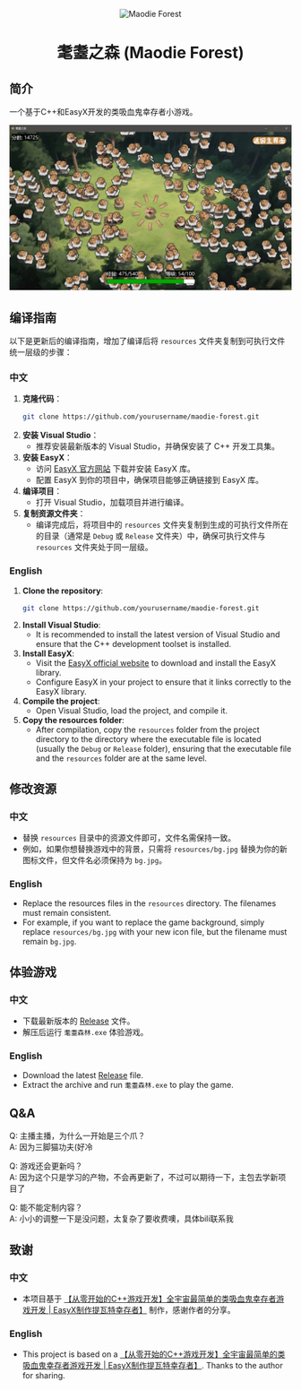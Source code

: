 <div align="center">

![Maodie Forest](Maodie.ico)

# 耄耋之森 (Maodie Forest)
</div>

## 简介
一个基于C++和EasyX开发的类吸血鬼幸存者小游戏。

![game](a8381b1af897dc6f1e361a570d9d084b.png)

## 编译指南

以下是更新后的编译指南，增加了编译后将 `resources` 文件夹复制到可执行文件统一层级的步骤：

### 中文
1. **克隆代码**：
   ```bash
   git clone https://github.com/yourusername/maodie-forest.git
   ```
2. **安装 Visual Studio**：
   - 推荐安装最新版本的 Visual Studio，并确保安装了 C++ 开发工具集。
3. **安装 EasyX**：
   - 访问 [EasyX 官方网站](http://www.easyx.cn/) 下载并安装 EasyX 库。
   - 配置 EasyX 到你的项目中，确保项目能够正确链接到 EasyX 库。
4. **编译项目**：
   - 打开 Visual Studio，加载项目并进行编译。
5. **复制资源文件夹**：
   - 编译完成后，将项目中的 `resources` 文件夹复制到生成的可执行文件所在的目录（通常是 `Debug` 或 `Release` 文件夹）中，确保可执行文件与 `resources` 文件夹处于同一层级。

### English
1. **Clone the repository**:
   ```bash
   git clone https://github.com/yourusername/maodie-forest.git
   ```
2. **Install Visual Studio**:
   - It is recommended to install the latest version of Visual Studio and ensure that the C++ development toolset is installed.
3. **Install EasyX**:
   - Visit the [EasyX official website](http://www.easyx.cn/) to download and install the EasyX library.
   - Configure EasyX in your project to ensure that it links correctly to the EasyX library.
4. **Compile the project**:
   - Open Visual Studio, load the project, and compile it.
5. **Copy the resources folder**:
   - After compilation, copy the `resources` folder from the project directory to the directory where the executable file is located (usually the `Debug` or `Release` folder), ensuring that the executable file and the `resources` folder are at the same level.

## 修改资源

### 中文
- 替换 `resources` 目录中的资源文件即可，文件名需保持一致。
- 例如，如果你想替换游戏中的背景，只需将 `resources/bg.jpg` 替换为你的新图标文件，但文件名必须保持为 `bg.jpg`。

### English
- Replace the resources files in the `resources` directory. The filenames must remain consistent.
- For example, if you want to replace the game background, simply replace `resources/bg.jpg` with your new icon file, but the filename must remain `bg.jpg`.

## 体验游戏

### 中文
- 下载最新版本的 [Release](https://github.com/stand404/maodie-forest/releases) 文件。
- 解压后运行 `耄耋森林.exe` 体验游戏。

### English
- Download the latest [Release](https://github.com/stand404/maodie-forest/releases) file.
- Extract the archive and run `耄耋森林.exe` to play the game.

## Q&A

Q: 主播主播，为什么一开始是三个爪？  
A: 因为三脚猫功夫(好冷

Q: 游戏还会更新吗？  
A: 因为这个只是学习的产物，不会再更新了，不过可以期待一下，主包去学新项目了

Q: 能不能定制内容？  
A: 小小的调整一下是没问题，太复杂了要收费噢，具体bili联系我

## 致谢

### 中文
- 本项目基于 [【从零开始的C++游戏开发】全宇宙最简单的类吸血鬼幸存者游戏开发 | EasyX制作提瓦特幸存者】](https://www.bilibili.com/video/BV1eM4m1S74K) 制作，感谢作者的分享。

### English
- This project is based on a [【从零开始的C++游戏开发】全宇宙最简单的类吸血鬼幸存者游戏开发 | EasyX制作提瓦特幸存者】](https://www.bilibili.com/video/BV1eM4m1S74K). Thanks to the author for sharing.
